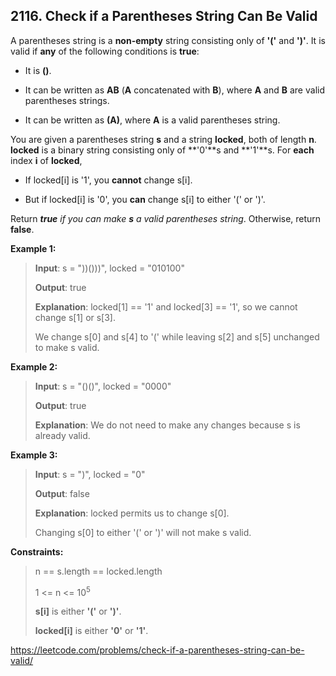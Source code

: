 ## 2116. Check if a Parentheses String Can Be Valid

A parentheses string is a **non-empty** string consisting only of **'('** and **')'**. It is valid if **any** of the following conditions is **true**:

- It is **()**.

- It can be written as **AB** (**A** concatenated with **B**), where **A** and **B** are valid parentheses strings.

- It can be written as **(A)**, where **A** is a valid parentheses string.

You are given a parentheses string **s** and a string **locked**, both of length **n**. **locked** is a binary string consisting only of **'0'**s and **'1'**s. For **each** index **i** of **locked**,

- If locked[i] is '1', you **cannot** change s[i].

- But if locked[i] is '0', you **can** change s[i] to either '(' or ')'.

Return _**true** if you can make **s** a valid parentheses string_. Otherwise, return **false**.

**Example 1:**
>
>**Input**: s = "))()))", locked = "010100"
>
>**Output**: true
>
>**Explanation**: locked[1] == '1' and locked[3] == '1', so we cannot change s[1] or s[3].
>
>We change s[0] and s[4] to '(' while leaving s[2] and s[5] unchanged to make s valid.

**Example 2:**
>
>**Input**: s = "()()", locked = "0000"
>
>**Output**: true
>
>**Explanation**: We do not need to make any changes because s is already valid.

**Example 3:**
>
>**Input**: s = ")", locked = "0"
>
>**Output**: false
>
>**Explanation**: locked permits us to change s[0]. 
>
>Changing s[0] to either '(' or ')' will not make s valid.

**Constraints:**
>
>n == s.length == locked.length
>
>1 <= n <= 10<sup>5</sup>
>
>**s[i]** is either **'('** or **')'**.
>
>**locked[i]** is either **'0'** or **'1'**.

https://leetcode.com/problems/check-if-a-parentheses-string-can-be-valid/